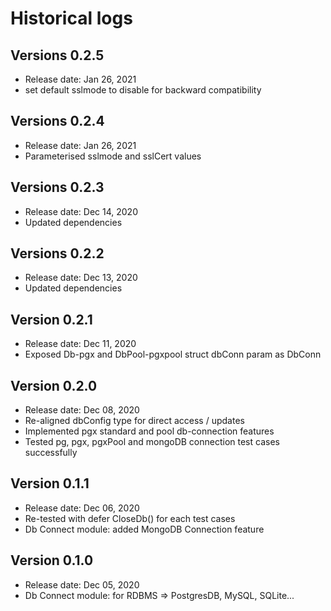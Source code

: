 # Historical logs

## Versions 0.2.5
- Release date: Jan 26, 2021
- set default sslmode to disable for backward compatibility

## Versions 0.2.4
- Release date: Jan 26, 2021
- Parameterised sslmode and sslCert values

## Versions 0.2.3
- Release date: Dec 14, 2020
- Updated dependencies

## Versions 0.2.2
- Release date: Dec 13, 2020
- Updated dependencies

## Version 0.2.1
- Release date: Dec 11, 2020
- Exposed Db-pgx and DbPool-pgxpool struct dbConn param as DbConn

## Version 0.2.0

- Release date: Dec 08, 2020
- Re-aligned dbConfig type for direct access / updates
- Implemented pgx standard and pool db-connection features
- Tested pg, pgx, pgxPool and mongoDB connection test cases successfully

## Version 0.1.1

- Release date: Dec 06, 2020
- Re-tested with defer CloseDb() for each test cases
- Db Connect module: added MongoDB Connection feature

## Version 0.1.0

- Release date: Dec 05, 2020
- Db Connect module: for RDBMS => PostgresDB, MySQL, SQLite...
